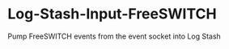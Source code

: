 Log-Stash-Input-FreeSWITCH
==========================

Pump FreeSWITCH events from the event socket into Log Stash